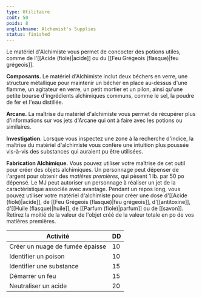 ```yaml
---
type: Utilitaire
coût: 50
poids: 8
englishname: Alchemist's Supplies
status: finished
---
```

Le matériel d'Alchimiste vous permet de concocter des potions utiles, comme de l'[[Acide (fiole)|acide]] ou du [[Feu Grégeois (flasque)|feu grégeois]].

**Composants.** Le matériel d'Alchimiste inclut deux béchers en verre, une structure métallique pour maintenir un bécher en place au-dessus d'une flamme, un agitateur en verre, un petit mortier et un pilon, ainsi qu'une petite bourse d'ingrédients alchimiques communs, comme le sel, la poudre de fer et l'eau distillée.

**Arcane.** La maîtrise du matériel d'alchimiste vous permet de récupérer plus d'informations sur vos jets d'Arcane qui ont à faire avec les potions ou similaires.

**Investigation.** Lorsque vous inspectez une zone à la recherche d'indice, la maîtrise du matériel d'alchimiste vous confère une intuition plus poussée vis-à-vis des substances qui auraient pu être utilisées.

__Fabrication Alchimique.__ Vous pouvez utiliser votre maîtrise de cet outil pour créer des objets alchimiques. Un personnage peut dépenser de l'argent pour obtenir des _matières premières_, qui pèsent 1 lb. par 50 po dépensé. Le MJ peut autoriser un personnage à réaliser un jet de la caractéristique associée avec avantage. Pendant un repos long, vous pouvez utiliser votre matériel d'alchimiste pour créer une dose d'[[Acide (fiole)|acide]], de [[Feu Grégeois (flasque)|feu grégeois]], d'[[antitoxine]], d'[[Huile (flasque)|huile]], de [[Parfum (fiole)|parfum]] ou de [[savon]]. Retirez la moitié de la valeur de l'objet créé de la valeur totale en po de vos matières premières.

| Activité                        | DD  |
| ------------------------------- | --- |
| Créer un nuage de fumée épaisse | 10  |
| Identifier un poison            | 10  |
| Identifier une substance        | 15  |
| Démarrer un feu                 | 15  |
| Neutraliser un acide            | 20  |
